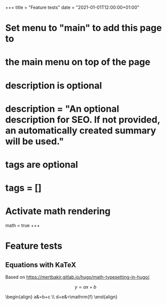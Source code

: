 +++
title = "Feature tests"
date = "2021-01-01T12:00:00+01:00"

#
# Set menu to "main" to add this page to
# the main menu on top of the page
#
#
# description is optional
#
# description = "An optional description for SEO. If not provided, an automatically created summary will be used."

#
# tags are optional
#
# tags = []

# Activate math rendering
math = true
+++

# Feature tests

## Equations with KaTeX

Based on  https://mertbakir.gitlab.io/hugo/math-typesetting-in-hugo/.

$$y = ax + b$$

\begin{align}
   a&=b+c \\\\
   d+e&=\mathrm{f}
\end{align}

